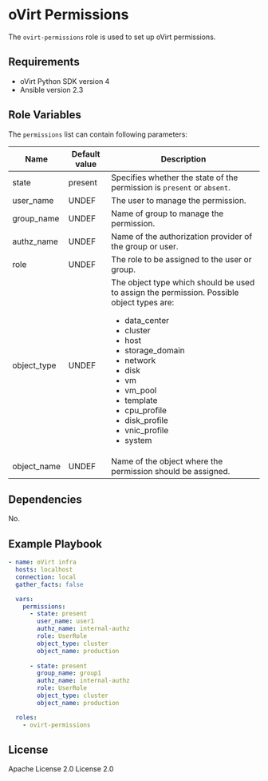 oVirt Permissions
=================

The `ovirt-permissions` role is used to set up oVirt permissions.

Requirements
------------

 * oVirt Python SDK version 4
 * Ansible version 2.3

Role Variables
--------------

The `permissions` list can contain following parameters:

| Name          | Default value  | Description                |
|---------------|----------------|----------------------------|
| state         | present        | Specifies whether the state of the permission is `present` or `absent`.    |
| user_name     | UNDEF          | The user to manage the permission. |
| group_name    | UNDEF          | Name of group to manage the permission. |
| authz_name    | UNDEF          | Name of the authorization provider of the group or user. |
| role          | UNDEF          | The role to be assigned to the user or group. |
| object_type   | UNDEF          | The object type which should be used to assign the permission. Possible object types are:<ul><li>data_center</li><li>cluster</li><li>host</li><li>storage_domain</li><li>network</li><li>disk</li><li>vm</li><li>vm_pool</li><li>template</li><li>cpu_profile</li><li>disk_profile</li><li>vnic_profile</li><li>system</li></ul> |
| object_name   | UNDEF          | Name of the object where the permission should be assigned. |

Dependencies
------------

No.

Example Playbook
----------------

```yaml
- name: oVirt infra
  hosts: localhost
  connection: local
  gather_facts: false

  vars:
    permissions:
      - state: present
        user_name: user1
        authz_name: internal-authz
        role: UserRole
        object_type: cluster
        object_name: production
   
      - state: present
        group_name: group1
        authz_name: internal-authz
        role: UserRole
        object_type: cluster
        object_name: production

  roles:
    - ovirt-permissions
```

License
-------

Apache License 2.0 License 2.0
